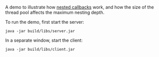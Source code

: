 A demo to illustrate how [nested callbacks][1] work, and how the size of
the thread pool affects the maximum nesting depth.

To run the demo, first start the server:

```
java -jar build/libs/server.jar
```

In a separate window, start the client:

```
java -jar build/libs/client.jar
```

[1]: https://doc.zeroc.com/ice/3.7/client-server-features/the-ice-threading-model/nested-invocations

